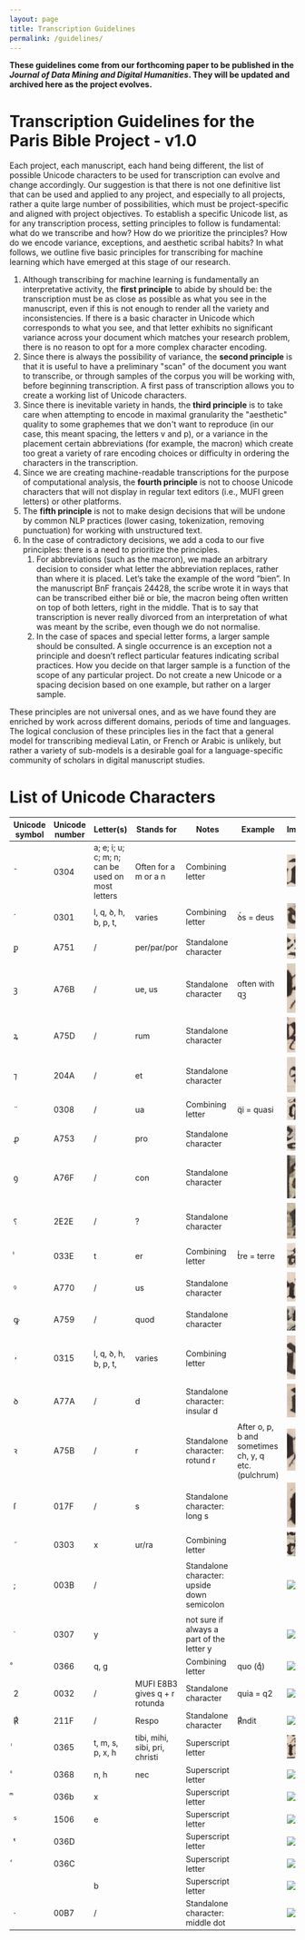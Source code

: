 ```yaml
---
layout: page
title: Transcription Guidelines
permalink: /guidelines/
---
```

<base target="_blank">

**These guidelines come from our forthcoming paper to be published in the *Journal of Data Mining and Digital Humanities*. They will be updated and archived here as the project evolves.**

# Transcription Guidelines for the Paris Bible Project - v1.0

Each project, each manuscript, each hand being different, the list of possible Unicode characters to be used for transcription can evolve and change accordingly. Our suggestion is that there is not one definitive list that can be used and applied to any project, and especially to all projects, rather a quite large number of possibilities, which must be project-specific and aligned with project objectives. To establish a specific Unicode list, as for any transcription process, setting principles to follow is fundamental: what do we transcribe and how? How do we prioritize the principles? How do we encode variance, exceptions, and aesthetic scribal habits? In what follows, we outline five basic principles for transcribing for machine learning which have emerged at this stage of our research. 

1. Although transcribing for machine learning is fundamentally an interpretative activity, the **first principle** to abide by should be: the transcription must be as close as possible as what you see in the manuscript, even if this is not enough to render all the variety and inconsistencies. If there is a basic character in Unicode which corresponds to what you see, and that letter exhibits no significant variance across your document which matches your research problem, there is no reason to opt for a more complex character encoding. 
2. Since there is always the possibility of variance, the **second principle** is that it is useful to have a preliminary "scan" of the document you want to transcribe, or through samples of the corpus you will be working with, before beginning transcription. A first pass of transcription allows you to create a working list of Unicode characters.
3. Since there is inevitable variety in hands, the **third principle** is to take care when attempting to encode in maximal granularity the "aesthetic" quality to some graphemes that we don't want to reproduce (in our case, this meant spacing, the letters v and p), or a variance in the placement certain abbreviations (for example, the macron) which create too great a variety of rare encoding choices or difficulty in ordering the characters in the transcription. 
4. Since we are creating machine-readable transcriptions for the purpose of computational analysis, the **fourth principle** is not to choose Unicode characters that will not display in regular text editors (i.e., MUFI green letters) or other platforms. 
5. The **fifth principle** is not to make design decisions that will be undone by common NLP practices (lower casing, tokenization, removing punctuation) for working with unstructured text.
6. In the case of contradictory decisions, we add a coda to our five principles: there is a need to prioritize the principles.
   1. For abbreviations (such as the macron), we made an arbitrary decision to consider what letter the abbreviation replaces, rather than where it is placed. Let’s take the example of the word “bien”. In the manuscript BnF français 24428, the scribe wrote it in ways that can be transcribed either biē or bīe, the macron being often written on top of both letters, right in the middle. That is to say that transcription is never really divorced from an interpretation of what was meant by the scribe, even though we do not normalise. 
   2. In the case of spaces and special letter forms, a larger sample should be consulted. A single occurrence is an exception not a principle and doesn’t reflect particular features indicating scribal practices. How you decide on that larger sample is a function of the scope of any particular project. Do not create a new Unicode or a spacing decision based on one example, but rather on a larger sample.

These principles are not universal ones, and as we have found they are enriched by work across different domains, periods of time and languages. The logical conclusion of these principles lies in the fact that a general model for transcribing medieval Latin, or French or Arabic is unlikely, but rather a variety of sub-models is a desirable goal for a language-specific community of scholars in digital manuscript studies.



# List of Unicode Characters



| Unicode symbol | Unicode number | Letter(s)                                        | Stands for                     | Notes                                              | Example                                              | Image                                                        |
| -------------- | -------------- | ------------------------------------------------ | ------------------------------ | -------------------------------------------------- | ---------------------------------------------------- | ------------------------------------------------------------ |
| ̄               | 0304           | a; e; i; u; c; m; n; can be used on most letters | Often for a m or a n           | Combining letter                                   |                                                      | ![img](https://github.com/parisbible/charactermap/blob/main/Special%20Character/Images/LewisEM063_U0304_p23.png?raw=true) |
| ́               | 0301           | l, q, ꝺ, h, b, p, t,                             | varies                         | Combining letter                                   | ꝺ́s = deus                                            | ![img](/assets/unicode/0301.png)                                                     |
| ꝑ              | A751           | /                                                | per/par/por                    | Standalone character                               |                                                      | ![img](/assets/unicode/A751.png)                                                     |
| ꝫ              | A76B           | /                                                | ue, us                         | Standalone character                               | often with qꝫ                                        | ![img](https://github.com/parisbible/charactermap/blob/main/Special%20Character/Images/LewisEM063_UA76B_p23.png?raw=true) |
| ꝝ              | A75D           | /                                                | rum                            | Standalone character                               |                                                      | ![img](https://github.com/parisbible/charactermap/blob/main/Special%20Character/Images/LewisEM063_UA75D_p1.png?raw=true) |
| ⁊              | 204A           | /                                                | et                             | Standalone character                               |                                                      | ![img](https://github.com/parisbible/charactermap/blob/main/Special%20Character/Images/LewisEM063_U204A_p23.png?raw=true) |
| ̈               | 0308           | /                                                | ua                             | Combining letter                                   | q̈i = quasi                                           | ![img](https://github.com/parisbible/charactermap/blob/main/Special%20Character/Images/LewisEM063_U0308_p23.png?raw=true) |
| ꝓ              | A753           | /                                                | pro                            | Standalone character                               |                                                      | ![img](/assets/unicode/A753.png)                                                     |
| ꝯ              | A76F           | /                                                | con                            | Standalone character                               |                                                      | ![img](/assets/unicode/A76F.png)                                                     |
| ⸮              | 2E2E           | /                                                | ?                              | Standalone character                               |                                                      | ![img](/assets/unicode/2E2E.png)                                                     |
| ̾               | 033E           | t                                                | er                             | Combining letter                                   | t̾re = terre                                          | ![img](/assets/unicode/033E.png)                                                     |
| ꝰ              | A770           | /                                                | us                             | Standalone character                               |                                                      | ![img](https://github.com/parisbible/charactermap/blob/main/Special%20Character/Images/LewisEM063_UA770_p1.png?raw=true) |
| ꝙ              | A759           | /                                                | quod                           | Standalone character                               |                                                      | ![img](/assets/unicode/A759.png)                                                     |
| ̕               | 0315           | l, q, ꝺ, h, b, p, t,                             | varies                         | Combining letter                                   |                                                      | ![img](https://github.com/parisbible/charactermap/blob/main/Special%20Character/Images/LewisEM063_U0315_p23.png?raw=true) |
| ꝺ              | A77A           | /                                                | d                              | Standalone character: insular d                    |                                                      | ![img](https://github.com/parisbible/charactermap/blob/main/Special%20Character/Images/LewisEM063_UA77A_p1.png?raw=true) |
| ꝛ              | A75B           | /                                                | r                              | Standalone character: rotund r                     | After o, p, b and sometimes ch, y, q etc. (pulchrum) | ![img](https://github.com/parisbible/charactermap/blob/main/Special%20Character/Images/LewisEM063_UA75B_p1.png?raw=true) |
| ſ              | 017F           | /                                                | s                              | Standalone character: long s                       |                                                      | ![img](https://github.com/parisbible/charactermap/blob/main/Special%20Character/Images/LewisEM063_U017F_p1.png?raw=true) |
| ˜              | 0303           | x                                                | ur/ra                          | Combining letter                                   |                                                      | ![img](/assets/unicode/0303.png)                                                     |
| ;              | 003B           | /                                                |                                | Standalone  character: upside down semicolon       |                                                      | ![img](/assets/unicode/003B.png)                                                     |
                                         |
| ̇               | 0307           | y                                                |                                | not sure if always a part of the letter y          |                                                      | ![img]()                                                     |
| ͦ               | 0366           | q, g                                             |                                | Combining letter                                   | quo  (qͦ)                                             | ![img]()                                                     |
| 2              | 0032           | /                                                | MUFI  E8B3 gives q + r rotunda | Standalone  character                              | quia  = q2                                           | ![img]()                                                     |
| ℟              | 211F           | /                                                | Respo                          | Standalone  character                              | ℟ndit                                                | ![img]()                                                     |
| ͥ               | 0365           | t, m, s, p, x, h                                 | tibi, mihi, sibi, pri, christi | Superscript letter                                 |                                                      | ![img](https://github.com/parisbible/charactermap/blob/main/Special%20Character/Images/LewisEM063_U0365_p23.png?raw=true) |
| ͨ               | 0368           | n, h                                             | nec                            | Superscript letter                                 |                                                      | ![img]()                                                     |
| ͫ               | 036b           | x                                                |                                | Superscript letter                                 |                                                      | ![img]()                                                     |
| ᔆ              | 1506           | e                                                |                                | Superscript letter                                 |                                                      | ![img]()                                                     |
| ᵗ              | 036D           |                                                  |                                | Superscript  letter                                |                                                      | ![img]()                                                     |
| ͬ               | 036C           |                                                  |                                | Superscript  letter                                |                                                      | ![img]()                                                     |
|                |                | b                                                |                                | Superscript letter                                 |                                                      | ![img]()                                                     |
| ·              | 00B7           | /                                                |                                | Standalone character: middle dot                   |                                                      | ![img]()                                                     |